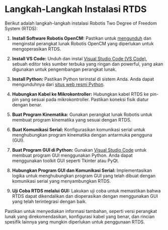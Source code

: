 # Langkah-Langkah Instalasi RTDS

Berikut adalah langkah-langkah instalasi Robotis Two Degree of Freedom System (RTDS):

1. **Install Software Robotis OpenCM:**
   Pastikan untuk [mengunduh](#) dan menginstal perangkat lunak Robotis OpenCM yang diperlukan untuk mengoperasikan RTDS.

2. **Install VS Code:**
   Unduh dan instal [Visual Studio Code (VS Code)](https://code.visualstudio.com/), sebuah editor teks sumber terbuka yang ringan dan powerful, yang akan digunakan untuk pengembangan perangkat lunak.

3. **Install Python:**
   Pastikan Python terinstal di sistem Anda. Anda dapat mengunduhnya dari [situs web resmi Python](https://www.python.org/downloads/).

4. **Hubungkan Kabel ke Mikrokontroller:**
   Hubungkan kabel RTDS ke pin-pin yang sesuai pada mikrokontroller. Pastikan koneksi fisik diatur dengan benar.

5. **Buat Program Kinematika:**
   Gunakan perangkat lunak Robotis untuk membuat program kinematika yang sesuai dengan RTDS.

6. **Buat Komunikasi Serial:**
   Konfigurasikan komunikasi serial untuk menghubungkan program kinematika dengan antarmuka pengguna (GUI).

7. **Buat Program GUI di Python:**
   Gunakan [Visual Studio Code](https://code.visualstudio.com/) untuk membuat program GUI menggunakan Python. Anda dapat menggunakan toolkit GUI seperti Tkinter atau PyQt.

8. **Hubungkan Program GUI dan Komunikasi Serial:**
   Implementasikan logika untuk menghubungkan program GUI yang telah dibuat dengan komunikasi serial yang menyambungkan RTDS.

9. **Uji Coba RTDS melalui GUI:**
   Lakukan uji coba untuk memastikan bahwa RTDS dapat dikendalikan dan dioperasikan dengan menggunakan GUI yang telah terintegrasi dengan baik.

Pastikan untuk menyediakan informasi tambahan, seperti versi perangkat lunak yang direkomendasikan, konfigurasi kabel yang benar, dan rincian spesifik lainnya yang mungkin diperlukan untuk penggunaan RTDS.
